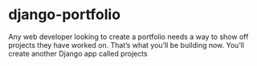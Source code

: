 # django-portfolio
Any web developer looking to create a portfolio needs a way to show off projects they have worked on. That’s what you’ll be building now. You’ll create another Django app called projects
